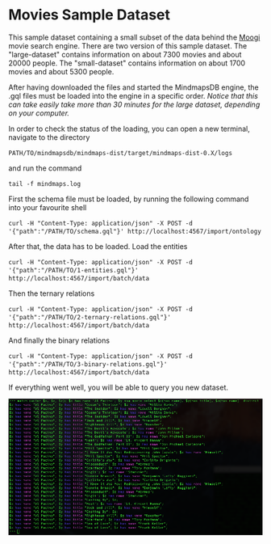Movies Sample Dataset
=====================

This sample dataset containing a small subset of the data behind the [Moogi](http://moogi.co) movie search engine.
There are two version of this sample dataset.
The "large-dataset" contains information on about 7300 movies and about 20000 people.
The "small-dataset" contains information on about 1700 movies and about 5300 people.

After having downloaded the files and started the MindmapsDB engine, the .gql files must be loaded into the engine in a specific order. _Notice that this can take easily take more than 30 minutes for the large dataset, depending on your computer._

In order to check the status of the loading, you can open a new terminal, navigate to the directory

```
PATH/TO/mindmapsdb/mindmaps-dist/target/mindmaps-dist-0.X/logs
```

and run the command

```
tail -f mindmaps.log
```

First the schema file must be loaded, by running the following command into your favourite shell
```
curl -H "Content-Type: application/json" -X POST -d '{"path":"/PATH/TO/schema.gql"}' http://localhost:4567/import/ontology
```
After that, the data has to be loaded. Load the entities
```
curl -H "Content-Type: application/json" -X POST -d '{"path":"/PATH/TO/1-entities.gql"}' http://localhost:4567/import/batch/data
```
Then the ternary relations
```
curl -H "Content-Type: application/json" -X POST -d '{"path":"/PATH/TO/2-ternary-relations.gql"}' http://localhost:4567/import/batch/data
```
And finally the binary relations
```
curl -H "Content-Type: application/json" -X POST -d '{"path":"/PATH/TO/3-binary-relations.gql"}' http://localhost:4567/import/batch/data

```

If everything went well, you will be able to query you new dataset.

![Example Query](img/movie_query.png)
